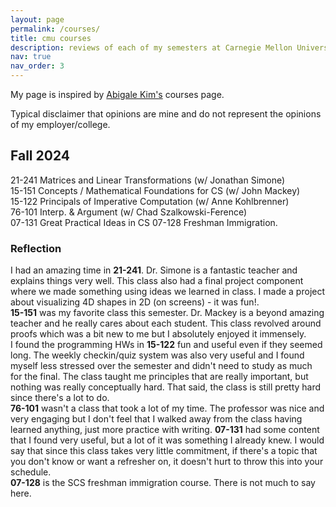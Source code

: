 ```yaml
---
layout: page
permalink: /courses/
title: cmu courses
description: reviews of each of my semesters at Carnegie Mellon University.
nav: true
nav_order: 3
---
```


My page is inspired by [Abigale Kim's](https://abigalekim.github.io/courses/) courses page.

Typical disclaimer that opinions are mine and do not represent the opinions of my employer/college.

## Fall 2024

21-241 Matrices and Linear Transformations (w/ Jonathan Simone)  
15-151 Concepts / Mathematical Foundations for CS (w/ John Mackey)  
15-122 Principals of Imperative Computation (w/ Anne Kohlbrenner)  
76-101 Interp. & Argument (w/ Chad Szalkowski-Ference)  
07-131 Great Practical Ideas in CS
07-128 Freshman Immigration.

<!-- - 10-714: Deep Learning Systems
- 15-740: Computer Architecture
- 15-697: Graduate Reading and Research

Extracurriculars: TA for 15-445 (Database Systems), applying to Ph.D. programs and NSF GRFP

![](/assets/img/serviceberries.jpg)
-->

### Reflection

I had an amazing time in **21-241**. Dr. Simone is a fantastic teacher and explains things very well. This class also had a final project component where we made something using ideas we learned in class. I made a project about visualizing 4D shapes in 2D (on screens) - it was fun!.  
**15-151** was my favorite class this semester. Dr. Mackey is a beyond amazing teacher and he really cares about each student. This class revolved around proofs which was a bit new to me but I absolutely enjoyed it immensely.  
I found the programming HWs in **15-122** fun and useful even if they seemed long. The weekly checkin/quiz system was also very useful and I found myself less stressed over the semester and didn't need to study as much for the final. The class taught me principles that are really important, but nothing was really conceptually hard. That said, the class is still pretty hard since there's a lot to do.  
**76-101** wasn't a class that took a lot of my time. The professor was nice and very engaging but I don't feel that I walked away from the class having learned anything, just more practice with writing.
**07-131** had some content that I found very useful, but a lot of it was something I already knew. I would say that since this class takes very little commitment, if there's a topic that you don't know or want a refresher on, it doesn't hurt to throw this into your schedule.  
**07-128** is the SCS freshman immigration course. There is not much to say here.
